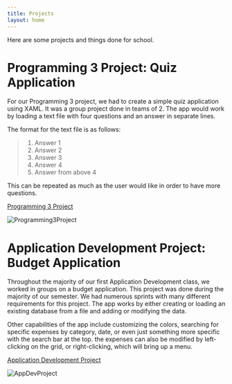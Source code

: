 ```yaml
---
title: Projects
layout: home
---
```


Here are some projects and things done for school.

# Programming 3 Project: Quiz Application

For our Programming 3 project, we had to create a simple quiz application using XAML. It was a group project done in teams of 2. The app would work by loading a text file with four questions and an answer in separate lines.

The format for the text file is as follows:

>1. Answer 1
>2. Answer 2
>3. Answer 3
>4. Answer 4
>5. Answer from above 4

This can be repeated as much as the user would like in order to have more questions.

[Programming 3 Project](https://github.com/RobertCristianNeacsu/Programming3_Project/tree/main)

![Programming3Project](https://github.com/RobertCristianNeacsu/RobertCristianNeacsu.Github.io/assets/78222446/363db5c8-b1a7-4d6c-9c33-2a3744be34da)


# Application Development Project: Budget Application

Throughout the majority of our first Application Development class, we worked in groups on a budget application. This project was done during the majority of our semester. We had numerous sprints with many different requirements for this project. The app works by either creating or loading an existing database from a file and adding or modifying the data.

Other capabilities of the app include customizing the colors, searching for specific expenses by category, date, or even just something more specific with the search bar at the top. the expenses can also be modified by left-clicking on the grid, or right-clicking, which will bring up a menu.

[Application Development Project](https://github.com/RobertCristianNeacsu/AppDev1_Project/tree/main)

![AppDevProject](https://github.com/RobertCristianNeacsu/RobertCristianNeacsu.Github.io/assets/78222446/72d2b3bc-c942-40ac-b4d4-979e8834e07b)
